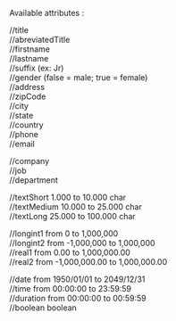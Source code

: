 Available attributes :        //title    //abreviatedTitle    //firstname    //lastname    //suffix (ex: Jr)    //gender (false = male; true = female)    //address    //zipCode    //city    //state    //country    //phone    //email      //company    //job    //department      //textShort     1.000 to 10.000 char    //textMedium   10.000 to 25.000 char    //textLong     25.000 to 100.000 char      //longint1     from 0 to 1,000,000    //longint2     from -1,000,000 to 1,000,000    //real1        from 0.00 to 1,000,000.00    //real2        from -1,000,000.00 to 1,000,000.00      //date         from 1950/01/01 to 2049/12/31    //time         from 00:00:00 to 23:59:59    //duration     from 00:00:00 to 00:59:59    //boolean      boolean